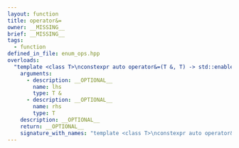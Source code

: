 ```yaml
---
layout: function
title: operator&=
owner: __MISSING__
brief: __MISSING__
tags:
  - function
defined_in_file: enum_ops.hpp
overloads:
  "template <class T>\nconstexpr auto operator&=(T &, T) -> std::enable_if_t<stlab::implementation::has_enabled_bitmask<T>, T &>":
    arguments:
      - description: __OPTIONAL__
        name: lhs
        type: T &
      - description: __OPTIONAL__
        name: rhs
        type: T
    description: __OPTIONAL__
    return: __OPTIONAL__
    signature_with_names: "template <class T>\nconstexpr auto operator&=(T & lhs, T rhs) -> std::enable_if_t<stlab::implementation::has_enabled_bitmask<T>, T &>"
---
```

